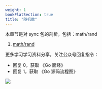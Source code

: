 ```yaml
---
weight: 1
bookFlatSection: true
title: "随机数"
---
```


本章节是对 sync 包的剖析，包括：math/rand

1. [math/rand](./2021-01-23-rand)

更多学习学习资料分享，关注公众号回复指令：

* 回复 0，获取 《Go 面经》
* 回复 1，获取 《Go 源码流程图》

![](https://cdn.jsdelivr.net/gh/georgehao/img/me.png)